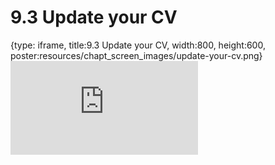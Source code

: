 # 9.3 Update your CV
 
{type: iframe, title:9.3 Update your CV, width:800, height:600, poster:resources/chapt_screen_images/update-your-cv.png}
![](https://sayumiyork.github.io/c-moor-ottr-generic/update-your-cv.html)
 

 
